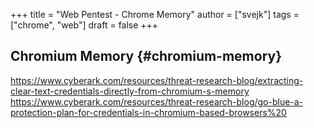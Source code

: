 +++
title = "Web Pentest - Chrome Memory"
author = ["svejk"]
tags = ["chrome", "web"]
draft = false
+++

## Chromium Memory {#chromium-memory}

<https://www.cyberark.com/resources/threat-research-blog/extracting-clear-text-credentials-directly-from-chromium-s-memory>
<https://www.cyberark.com/resources/threat-research-blog/go-blue-a-protection-plan-for-credentials-in-chromium-based-browsers%20>
